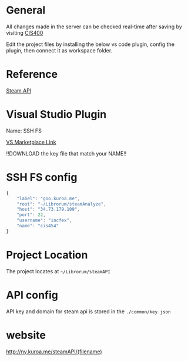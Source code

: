 # General
All changes made in the server can be checked real-time after saving by visiting [CIS400](ny.kuroa.me/steamAPI)

Edit the project files by installing the below vs code plugin, config the plugin, then connect it as workspace folder.

# Reference
[Steam API](https://steamcommunity.com/dev)

# Visual Studio Plugin
Name: SSH FS

[VS Marketplace Link](https://marketplace.visualstudio.com/items?itemName=Kelvin.vscode-sshfs)

!!DOWNLOAD the key file that match your NAME!!

# SSH FS config
```javascript
{
    "label": "goo.kuroa.me",
    "root": "~/Librorum/steamAnalyze",
    "host": "34.73.179.109",
    "port": 22,
    "username": "incfex",
    "name": "cis454"
}
```

# Project Location
The project locates at `~/Librorum/steamAPI`

# API config
API key and domain for steam api is stored in the `./common/key.json`

# website
http://ny.kuroa.me/steamAPI/(filename)
